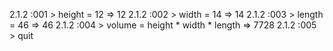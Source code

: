 2.1.2 :001 > height = 12
 => 12
2.1.2 :002 > width = 14
 => 14
2.1.2 :003 > length = 46
 => 46
2.1.2 :004 > volume = height * width * length
 => 7728
2.1.2 :005 > quit
